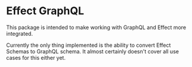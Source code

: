# Effect GraphQL

This package is intended to make working with GraphQL and Effect more integrated.

Currently the only thing implemented is the ability to convert Effect Schemas to GraphQL schema. It almost certainly doesn't cover all use cases for this either yet.
